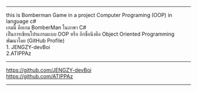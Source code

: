 *******************************************************************************
this is Bomberman Game in a project Computer Programing (OOP) in language c# <br />
เกมนี้ คือเกม BomberMan ในภาษา C#<br />
	<nbsp/>เป็นการเขียนโปรแกรมเเบบ OOP หรือ อีกชื่อนึงคือ Object Oriented Programming<br />
พัฒนาโดย (GitHub Profile) <br />
	<nbsp/>1. JENGZY-devBoi <br />
	<nbsp/>2.ATIPPAz 
*******************************************************************************
https://github.com/JENGZY-devBoi <br />
https://github.com/ATIPPAz
*******************************************************************************
